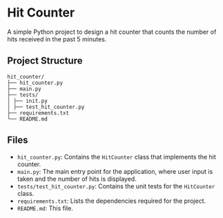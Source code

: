 # Hit Counter

A simple Python project to design a hit counter that counts the number of hits received in the past 5 minutes.

## Project Structure
```commandline
hit_counter/
├── hit_counter.py
├── main.py
├── tests/
│ ├── init.py
│ ├── test_hit_counter.py
├── requirements.txt
└── README.md
```

## Files

- `hit_counter.py`: Contains the `HitCounter` class that implements the hit counter.
- `main.py`: The main entry point for the application, where user input is taken and the number of hits is displayed.
- `tests/test_hit_counter.py`: Contains the unit tests for the `HitCounter` class.
- `requirements.txt`: Lists the dependencies required for the project.
- `README.md`: This file.
